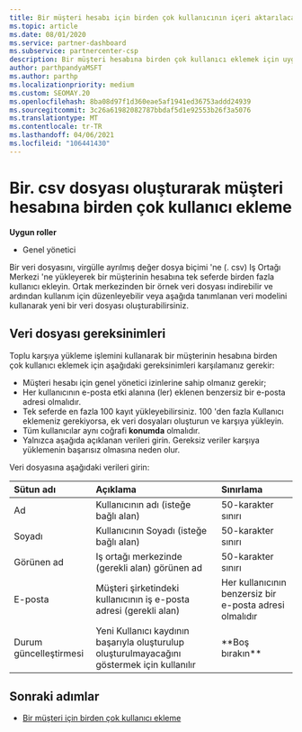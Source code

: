 ```yaml
---
title: Bir müşteri hesabı için birden çok kullanıcının içeri aktarılacağı. csv dosyası alanları
ms.topic: article
ms.date: 08/01/2020
ms.service: partner-dashboard
ms.subservice: partnercenter-csp
description: Bir müşteri hesabına birden çok kullanıcı eklemek için uygun alanlara sahip bir virgülle ayrılmış değer (. csv) dosyası oluşturun.
author: parthpandyaMSFT
ms.author: parthp
ms.localizationpriority: medium
ms.custom: SEOMAY.20
ms.openlocfilehash: 8ba08d97f1d360eae5af1941ed36753addd24939
ms.sourcegitcommit: 3c26a61982082787bbdaf5d1e92553b26f3a5076
ms.translationtype: MT
ms.contentlocale: tr-TR
ms.lasthandoff: 04/06/2021
ms.locfileid: "106441430"
---
```

# <a name="add-multiple-users-to-a-customer-account-by-creating-a-csv-file"></a>Bir. csv dosyası oluşturarak müşteri hesabına birden çok kullanıcı ekleme

**Uygun roller**

- Genel yönetici

Bir veri dosyasını, virgülle ayrılmış değer dosya biçimi 'ne (. csv) Iş Ortağı Merkezi 'ne yükleyerek bir müşterinin hesabına tek seferde birden fazla kullanıcı ekleyin. Ortak merkezinden bir örnek veri dosyası indirebilir ve ardından kullanım için düzenleyebilir veya aşağıda tanımlanan veri modelini kullanarak yeni bir veri dosyası oluşturabilirsiniz.

## <a name="data-file-requirements"></a><a href="" id="creatingtheimportcsvfile"></a>Veri dosyası gereksinimleri

Toplu karşıya yükleme işlemini kullanarak bir müşterinin hesabına birden çok kullanıcı eklemek için aşağıdaki gereksinimleri karşılamanız gerekir:

- Müşteri hesabı için genel yönetici izinlerine sahip olmanız gerekir;
- Her kullanıcının e-posta etki alanına (ler) eklenen benzersiz bir e-posta adresi olmalıdır.
- Tek seferde en fazla 100 kayıt yükleyebilirsiniz. 100 'den fazla Kullanıcı eklemeniz gerekiyorsa, ek veri dosyaları oluşturun ve karşıya yükleyin.
- Tüm kullanıcılar aynı coğrafi **konumda** olmalıdır.
- Yalnızca aşağıda açıklanan verileri girin. Gereksiz veriler karşıya yüklemenin başarısız olmasına neden olur.

Veri dosyasına aşağıdaki verileri girin:

| **Sütun adı** | **Açıklama**  | **Sınırlama**  |
|:-------- |:------  |:----- |
| Ad  | Kullanıcının adı (isteğe bağlı alan)  | 50-karakter sınırı  |
| Soyadı  | Kullanıcının Soyadı (isteğe bağlı alan)  | 50-karakter sınırı  |
| Görünen ad    | Iş ortağı merkezinde (gerekli alan) görünen ad                            | 50-karakter sınırı                         |
| E-posta   | Müşteri şirketindeki kullanıcının iş e-posta adresi (gerekli alan)           | Her kullanıcının benzersiz bir e-posta adresi olmalıdır |
| Durum güncelleştirmesi   | Yeni Kullanıcı kaydının başarıyla oluşturulup oluşturulmayacağını göstermek için kullanılır | \*\*Boş bırakın\*\*                        |

## <a name="next-steps"></a>Sonraki adımlar

- [Bir müşteri için birden çok kullanıcı ekleme](adding-multiple-users-to-a-customer-account.md)